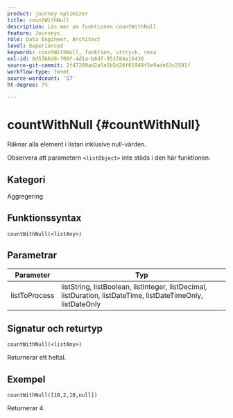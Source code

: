 ```yaml
---
product: journey optimizer
title: countWithNull
description: Läs mer om funktionen countWithNull
feature: Journeys
role: Data Engineer, Architect
level: Experienced
keywords: countWithNull, funktion, uttryck, resa
exl-id: 8d53b6d8-f00f-4d1a-b6df-951f84a15430
source-git-commit: 2f47209ad2a5e5b5d26f01949f5e9ade63c2581f
workflow-type: tm+mt
source-wordcount: '57'
ht-degree: 7%

---
```


# countWithNull {#countWithNull}

Räknar alla element i listan inklusive null-värden.

Observera att parametern `<listObject>` inte stöds i den här funktionen.

## Kategori

Aggregering

## Funktionssyntax

`countWithNull(<listAny>)`

## Parametrar

| Parameter | Typ |
|-----------|------------------|
| listToProcess | listString, listBoolean, listInteger, listDecimal, listDuration, listDateTime, listDateTimeOnly, listDateOnly |

## Signatur och returtyp

`countWithNull(<listAny>)`

Returnerar ett heltal.

## Exempel

`countWithNull([10,2,10,null])`

Returnerar 4.
